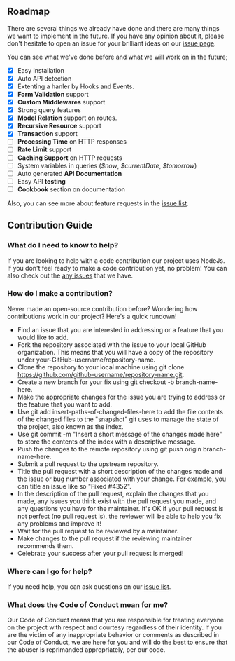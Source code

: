 ## Roadmap

There are several things we already have done and there are many things we want to implement in the future. If you have any opinion about it, please don't hesitate to open an issue for your brilliant ideas on our [issue page](https://github.com/axe-api/axe-api/issues).

You can see what we've done before and what we will work on in the future;

- [x] Easy installation
- [x] Auto API detection
- [x] Extenting a hanler by Hooks and Events.
- [x] **Form Validation** support
- [x] **Custom Middlewares** support
- [x] Strong query features
- [x] **Model Relation** support on routes.
- [x] **Recursive Resource** support
- [x] **Transaction** support
- [ ] **Processing Time** on HTTP responses
- [ ] **Rate Limit** support
- [ ] **Caching Support** on HTTP requests
- [ ] System variables in queries (_\$now_, _\$currentDate_, _\$tomorrow_)
- [ ] Auto generated **API Documentation**
- [ ] Easy API **testing**
- [ ] **Cookbook** section on documentation

Also, you can see more about feature requests in the [issue list](https://github.com/axe-api/axe-api/issues?q=is%3Aopen+is%3Aissue+label%3Aenhancement).

## Contribution Guide

### What do I need to know to help?

If you are looking to help with a code contribution our project uses NodeJs. If you don't feel ready to make a code contribution yet, no problem! You can also check out the [any issues](https://github.com/axe-api/axe-api/issues) that we have.

### How do I make a contribution?

Never made an open-source contribution before? Wondering how contributions work in our project? Here's a quick rundown!

- Find an issue that you are interested in addressing or a feature that you would like to add.
- Fork the repository associated with the issue to your local GitHub organization. This means that you will have a copy of the repository under your-GitHub-username/repository-name.
- Clone the repository to your local machine using git clone https://github.com/github-username/repository-name.git.
- Create a new branch for your fix using git checkout -b branch-name-here.
- Make the appropriate changes for the issue you are trying to address or the feature that you want to add.
- Use git add insert-paths-of-changed-files-here to add the file contents of the changed files to the "snapshot" git uses to manage the state of the project, also known as the index.
- Use git commit -m "Insert a short message of the changes made here" to store the contents of the index with a descriptive message.
- Push the changes to the remote repository using git push origin branch-name-here.
- Submit a pull request to the upstream repository.
- Title the pull request with a short description of the changes made and the issue or bug number associated with your change. For example, you can title an issue like so "Fixed #4352".
- In the description of the pull request, explain the changes that you made, any issues you think exist with the pull request you made, and any questions you have for the maintainer. It's OK if your pull request is not perfect (no pull request is), the reviewer will be able to help you fix any problems and improve it!
- Wait for the pull request to be reviewed by a maintainer.
- Make changes to the pull request if the reviewing maintainer recommends them.
- Celebrate your success after your pull request is merged!

### Where can I go for help?

If you need help, you can ask questions on our [issue list](https://github.com/axe-api/axe-api/issues).

### What does the Code of Conduct mean for me?

Our Code of Conduct means that you are responsible for treating everyone on the project with respect and courtesy regardless of their identity. If you are the victim of any inappropriate behavior or comments as described in our Code of Conduct, we are here for you and will do the best to ensure that the abuser is reprimanded appropriately, per our code.

<style>
.contains-task-list LI
{
  list-style-type: none;
}
</style>
